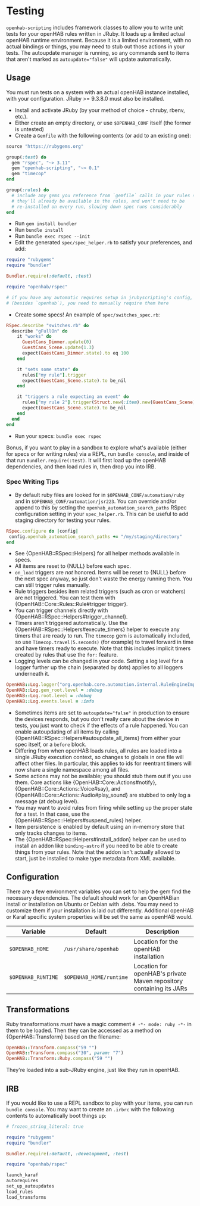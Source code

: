 <!--
# @title Testing Your Rules
# @description Instructions on how to write tests for your own openHAB automation rules with JRuby Scripting
-->

# Testing

`openhab-scripting` includes framework classes to allow you to write unit tests
for your openHAB rules written in JRuby. It loads up a limited actual openHAB runtime
environment. Because it is a limited environment, with no actual bindings or things,
you may need to stub out those actions in your tests. The autoupdate manager is
running, so any commands sent to items that aren't marked as `autoupdate="false"` will
update automatically.

## Usage

You must run tests on a system with an actual openHAB instance installed, with your
configuration. JRuby >= 9.3.8.0 must also be installed.

- Install and activate JRuby (by your method of choice - chruby, rbenv, etc.).
- Either create an empty directory, or use `$OPENHAB_CONF` itself (the former
   is untested)
- Create a `Gemfile` with the following contents (or add to an existing one):

```ruby
source "https://rubygems.org"

group(:test) do
  gem "rspec", "~> 3.11"
  gem "openhab-scripting", "~> 0.1"
  gem "timecop"
end

group(:rules) do
  # include any gems you reference from `gemfile` calls in your rules so that
  # they'll already be available in the rules, and won't need to be
  # re-installed on every run, slowing down spec runs considerably
end
```

- Run `gem install bundler`
- Run `bundle install`
- Run `bundle exec rspec --init`
- Edit the generated `spec/spec_helper.rb` to satisfy your preferences, and
 add:

```ruby
require "rubygems"
require "bundler"

Bundler.require(:default, :test)

require "openhab/rspec"

# if you have any automatic requires setup in jrubyscripting's config,
# (besides `openhab`), you need to manually require them here
```

- Create some specs! An example of `spec/switches_spec.rb`:

```ruby
RSpec.describe "switches.rb" do
  describe "gFullOn" do
    it "works" do
      GuestCans_Dimmer.update(0)
      GuestCans_Scene.update(1.3)
      expect(GuestCans_Dimmer.state).to eq 100
    end

    it "sets some state" do
      rules["my rule"].trigger
      expect(GuestCans_Scene.state).to be_nil
    end

    it "triggers a rule expecting an event" do
      rules["my rule 2"].trigger(Struct.new(:item).new(GuestCans_Scene))
      expect(GuestCans_Scene.state).to be_nil
    end
  end
end
```

- Run your specs: `bundle exec rspec`

Bonus, if you want to play in a sandbox to explore what's available (either for
specs or for writing rules) via a REPL, run `bundle console`, and inside of that
run `Bundler.require(:test)`. It will first load up the openHAB dependencies,
and then load rules in, then drop you into IRB.

### Spec Writing Tips

- By default ruby files are looked for in `$OPENHAB_CONF/automation/ruby` and in `$OPENHAB_CONF/automation/jsr223`. You can override and/or append to this by setting the `openhab_automation_search_paths` RSpec configuration setting in your `spec_helper.rb`. This can be useful to add staging directory for testing your rules.

 ```ruby
RSpec.configure do |config|
  config.openhab_automation_search_paths += "/my/staging/directory"
end
 ```

- See {OpenHAB::RSpec::Helpers} for all helper methods available in specs.
- All items are reset to {NULL} before each spec.
- `on_load` triggers are _not_ honored. Items will be reset to {NULL} before
   the next spec anyway, so just don't waste the energy running them. You
   can still trigger rules manually.
- Rule triggers besides item related triggers (such as cron or watchers)
   are not triggered. You can test them with {OpenHAB::Core::Rules::Rule#trigger trigger}.
- You can trigger channels directly with {OpenHAB::RSpec::Helpers#trigger_channel}.
- Timers aren't triggered automatically. Use the {OpenHAB::RSpec::Helpers#execute_timers}
   helper to execute any timers that are ready to run. The `timecop` gem is
   automatically included, so use `Timecop.travel(5.seconds)` (for example)
   to travel forward in time and have timers ready to execute. Note that this
   includes implicit timers created by rules that use the `for:` feature.
- Logging levels can be changed in your code. Setting a log level for a logger
   further up the chain (separated by dots) applies to all loggers underneath
   it.

```ruby
OpenHAB::Log.logger("org.openhab.core.automation.internal.RuleEngineImpl").level = :debug
OpenHAB::Log.gem_root.level = :debug
OpenHAB::Log.root.level = :debug
OpenHAB::Log.events.level = :info
```

- Sometimes items are set to `autoupdate="false"` in production to ensure the
   devices responds, but you don't really care about the device in tests, you
   just want to check if the effects of a rule happened. You can enable
   autoupdating of all items by calling {OpenHAB::RSpec::Helpers#autoupdate_all_items}
   from either your spec itself, or a `before` block.
- Differing from when openHAB loads rules, all rules are loaded into a single
   JRuby execution context, so changes to globals in one file will affect other
   files. In particular, this applies to ids for reentrant timers will now share
   a single namespace among all files.
- Some actions may not be available; you should stub them out if you use them.
   Core actions like {OpenHAB::Core::Actions#notify}, {OpenHAB::Core::Actions::Voice#say},
   and {OpenHAB::Core::Actions::Audio#play_sound} are stubbed to only log a message
   (at debug level).
- You may want to avoid rules from firing while setting up the proper state for
   a test. In that case, use the {OpenHAB::RSpec::Helpers#suspend_rules} helper.
- Item persistence is enabled by default using an in-memory store that only
   tracks changes to items.
- The {OpenHAB::RSpec::Helpers#install_addon} helper can be used to install an
   addon like `binding-astro` if you need to be able to create things from your
   rules. Note that the addon isn't actually allowed to start, just be installed to
   make type metadata from XML available.

## Configuration

There are a few environment variables you can set to help the gem find the
necessary dependencies. The default should work for an OpenHABian install
or installation on Ubuntu or Debian with .debs. You may need to customize them
if your installation is laid out differently. Additional openHAB or Karaf
specific system properties will be set the same as openHAB would.

| Variable           | Default                 | Description                                                         |
| ------------------ | ----------------------- | ------------------------------------------------------------------- |
| `$OPENHAB_HOME`    | `/usr/share/openhab`    | Location for the openHAB installation                               |
| `$OPENHAB_RUNTIME` | `$OPENHAB_HOME/runtime` | Location for openHAB's private Maven repository containing its JARs |

## Transformations

Ruby transformations _must_ have a magic comment `# -*- mode: ruby -*-` in them to be loaded.
Then they can be accessed as a method on {OpenHAB::Transform} based on the filename:

```ruby
OpenHAB::Transform.compass("59 °")
OpenHAB::Transform.compass("30", param: "7")
OpenHAB::Transform::Ruby.compass("59 °")
```

They're loaded into a sub-JRuby engine, just like they run in openHAB.

## IRB

If you would like to use a REPL sandbox to play with your items,
you can run `bundle console`. You may want to create an `.irbrc`
with the following contents to automatically boot things up:

```ruby
# frozen_string_literal: true

require "rubygems"
require "bundler"

Bundler.require(:default, :development, :test)

require "openhab/rspec"

launch_karaf
autorequires
set_up_autoupdates
load_rules
load_transforms
```
